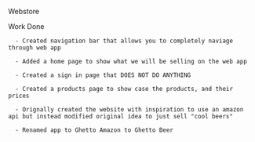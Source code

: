 Webstore

   Work Done
   
      - Created navigation bar that allows you to completely naviage through web app
      
      - Added a home page to show what we will be selling on the web app
      
      - Created a sign in page that DOES NOT DO ANYTHING
      
      - Created a products page to show case the products, and their prices
      
      - Orignally created the website with inspiration to use an amazon api but instead modified original idea to just sell "cool beers"
      
      - Renamed app to Ghetto Amazon to Ghetto Beer

   




